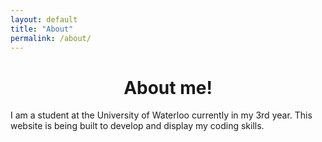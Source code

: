 ```yaml
---
layout: default
title: "About"
permalink: /about/
---
```


<head>
<style>
#body {background-color: powderblue;
       text-align: center;}
</style>
<title>About me</title>
</head>

<div align = "center" style = "font-weight = bold;">
  <h1>About me!</h1>
</div>

<body>
<p id = "#body">I am a student at the University of Waterloo currently in my 3rd year. This website is being built to develop and display my coding skills.</p>
</body>
